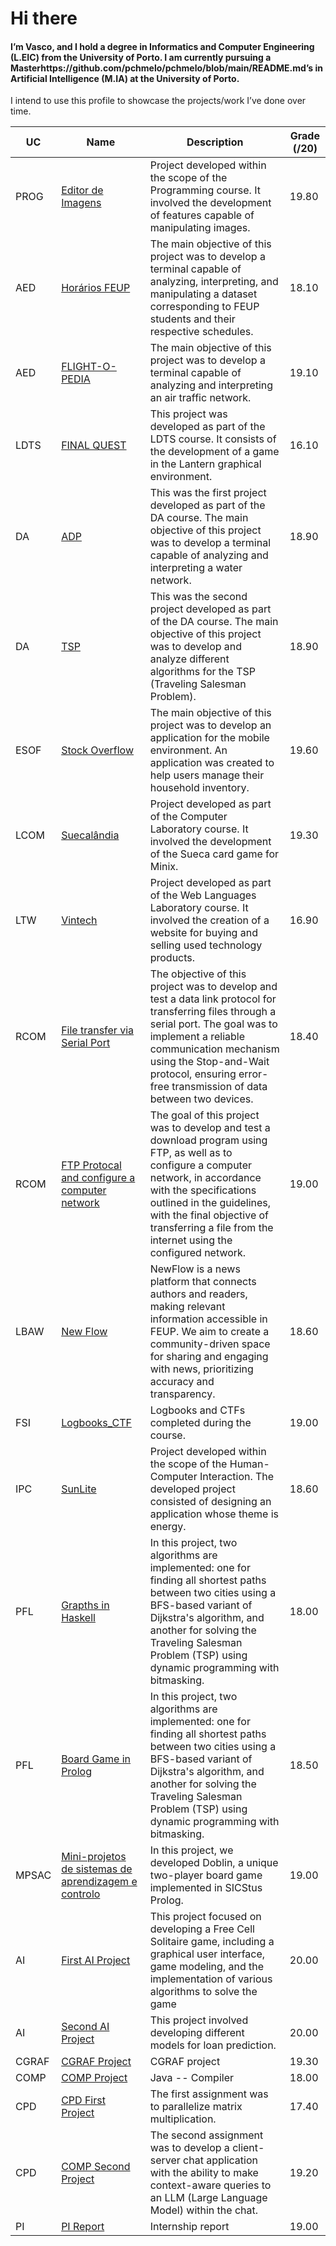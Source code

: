 # Hi there
#### I’m Vasco, and I hold a degree in Informatics and Computer Engineering (L.EIC) from the University of Porto. I am currently pursuing a Masterhttps://github.com/pchmelo/pchmelo/blob/main/README.md’s in Artificial Intelligence (M.IA) at the University of Porto.

I intend to use this profile to showcase the projects/work I’ve done over time.

| UC   | Name      | Description                                                                                                                                                   | Grade (/20) |
|------|-----------|---------------------------------------------------------------------------------------------------------------------------------------------------------------|-------------|
| PROG | [Editor de Imagens](https://github.com/pchmelo/Projeto_prog)  | Project developed within the scope of the Programming course. It involved the development of features capable of manipulating images.                                                                                                    | 19.80        |
| AED | [Horários FEUP](https://github.com/pchmelo/AED_project_1)  | The main objective of this project was to develop a terminal capable of analyzing, interpreting, and manipulating a dataset corresponding to FEUP students and their respective schedules.                                                                                                   | 18.10        |
| AED | [FLIGHT-O-PEDIA](https://github.com/pchmelo/AED_project_2)  | The main objective of this project was to develop a terminal capable of analyzing and interpreting an air traffic network.                                                                                                 | 19.10        |
| LDTS | [FINAL QUEST](https://github.com/pchmelo/Projeto_LDTS)  | This project was developed as part of the LDTS course. It consists of the development of a game in the Lantern graphical environment.                                                                                                    | 16.10        |
| DA | [ADP](https://github.com/pchmelo/DA_project_1)  | This was the first project developed as part of the DA course. The main objective of this project was to develop a terminal capable of analyzing and interpreting a water network.                                                                                                    | 18.90        |
| DA | [TSP](https://github.com/pchmelo/DA_project_2)  | This was the second project developed as part of the DA course. The main objective of this project was to develop and analyze different algorithms for the TSP (Traveling Salesman Problem).                                                                                                 | 18.90        |
| ESOF | [Stock Overflow](https://github.com/pchmelo/ESOF_Project)  | The main objective of this project was to develop an application for the mobile environment. An application was created to help users manage their household inventory.                                                                                                 | 19.60        |
| LCOM | [Suecalândia](https://github.com/pchmelo/LCOM_Projeto/tree/main)  | Project developed as part of the Computer Laboratory course. It involved the development of the Sueca card game for Minix.                                                                                             | 19.30        |
| LTW | [Vintech](https://github.com/pchmelo/LTW_Project)  | Project developed as part of the Web Languages Laboratory course. It involved the creation of a website for buying and selling used technology products.                                                                                             | 16.90        |
| RCOM | [File transfer via Serial Port](https://github.com/pchmelo/RCOM_Proj1)  | The objective of this project was to develop and test a data link protocol for transferring files through a serial port. The goal was to implement a reliable communication mechanism using the Stop-and-Wait protocol, ensuring error-free transmission of data between two devices.                                                                                                    | 18.40        |
| RCOM | [FTP Protocal and configure a computer network](https://github.com/pchmelo/RCOM_Proj2)  | The goal of this project was to develop and test a download program using FTP, as well as to configure a computer network, in accordance with the specifications outlined in the guidelines, with the final objective of transferring a file from the internet using the configured network.                                                                                                    | 19.00        |
| LBAW | [New Flow](https://github.com/pchmelo/LBAW_Project)  | NewFlow is a news platform that connects authors and readers, making relevant information accessible in FEUP. We aim to create a community-driven space for sharing and engaging with news, prioritizing accuracy and transparency.   | 18.60        |
| FSI | [Logbooks_CTF](https://github.com/pchmelo/FSI_logbooks_CTF)  | Logbooks and CTFs completed during the course.                                                                                                    | 19.00        |
| IPC | [SunLite](https://github.com/pchmelo/IPC_project)  | Project developed within the scope of the Human-Computer Interaction. The developed project consisted of designing an application whose theme is energy.| 18.60        |
| PFL | [Grapths in Haskell](https://github.com/pchmelo/PFL_Project_1)  | In this project, two algorithms are implemented: one for finding all shortest paths between two cities using a BFS-based variant of Dijkstra's algorithm, and another for solving the Traveling Salesman Problem (TSP) using dynamic programming with bitmasking.                                                                                                    | 18.00        |
| PFL | [Board Game in Prolog](https://github.com/pchmelo/PFL_Project_2)  | In this project, two algorithms are implemented: one for finding all shortest paths between two cities using a BFS-based variant of Dijkstra's algorithm, and another for solving the Traveling Salesman Problem (TSP) using dynamic programming with bitmasking.                                                                                                    | 18.50        |
| MPSAC | [Mini-projetos de sistemas de aprendizagem e controlo](https://github.com/pchmelo/MPSAC_Project)  | In this project, we developed Doblin, a unique two-player board game implemented in SICStus Prolog.                                                                                                  |19.00        |
| AI | [First AI Project](https://github.com/pchmelo/AI_Project_1)  | This project focused on developing a Free Cell Solitaire game, including a graphical user interface, game modeling, and the implementation of various algorithms to solve the game                                                                                                |20.00        |
| AI | [Second AI Project](https://github.com/pchmelo/AI_Project_2/tree/master)  | This project involved developing different models for loan prediction.                                                                                                |20.00        |
| CGRAF | [CGRAF Project](https://github.com/pchmelo/CGRAF-Project/tree/main)  | CGRAF project                                                                                               |19.30        |
| COMP | [COMP Project](https://github.com/pchmelo/COMP_Project/tree/master)  | Java -- Compiler                                                                                        |18.00        |
| CPD | [CPD First Project](https://github.com/pchmelo/CPD_Projects/tree/main/assign1) | The first assignment was to parallelize matrix multiplication.                                                                                     |17.40   |
| CPD | [COMP Second Project](https://github.com/pchmelo/CPD_Projects/tree/main/assign2)  | The second assignment was to develop a client-server chat application with the ability to make context-aware queries to an LLM (Large Language Model) within the chat.                                                                                     |19.20        |
| PI | [PI Report](https://github.com/pchmelo/internship_report)  | Internship report                                                                                    |19.00        |




